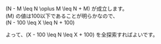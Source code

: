 \(N - M \leq N \oplus M \leq N + M\) が成立します。  
\(M\) の値は100以下であることが明らかなので、  
\(N - 100 \leq X \leq N + 100\)

よって、\(X - 100 \leq N \leq X + 100\) を全探索すればよいです。
